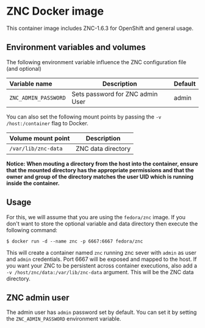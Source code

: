 ZNC Docker image
====================

This container image includes ZNC-1.6.3 for OpenShift and general usage.

Environment variables and volumes
----------------------------------

The following environment variable influence the ZNC configuration file (and optional)

|    Variable name      |    Description                   |    Default
| :-------------------- | -------------------------------- | -------------------------
|  `ZNC_ADMIN_PASSWORD` | Sets password for ZNC admin User |  admin

You can also set the following mount points by passing the `-v /host:/container` flag to Docker.

|  Volume mount point      | Description        |
| :----------------------- | ------------------ |
|  `/var/lib/znc-data`     | ZNC data directory |

**Notice: When mouting a directory from the host into the container, ensure that the mounted
directory has the appropriate permissions and that the owner and group of the directory
matches the user UID which is running inside the container.**

Usage
---------------------------------

For this, we will assume that you are using the `fedora/znc` image.
If you don't want to store the optional variable and data directory then execute the following command:

```
$ docker run -d --name znc -p 6667:6667 fedora/znc
```

This will create a container named `znc` running znc sever with `admin` as user
and `admin` credentials. Port 6667 will be exposed and mapped
to the host. If you want your ZNC to be persistent across container executions,
also add a `-v /host/znc/data:/var/lib/znc-data` argument. This will be the ZNC
data directory.


ZNC admin user
---------------------------------
The admin user has `admin` password set by default.
You can set it by setting the `ZNC_ADMIN_PASSWORD` environment variable.
